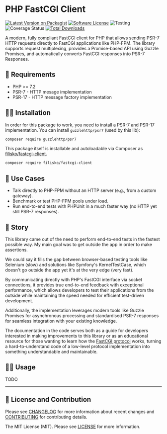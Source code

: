 # PHP FastCGI Client

[![Latest Version on Packagist][ico-version]][link-packagist]
[![Software License][ico-license]](LICENSE)
![Testing][ico-tests]
![Coverage Status][ico-coverage]
[![Total Downloads][ico-downloads]][link-packagist]

A modern, fully compliant FastCGI client for PHP that allows sending PSR-7 HTTP requests directly to FastCGI applications like PHP-FPM. The library supports request multiplexing, provides a Promise-based API using Guzzle Promises, and automatically converts FastCGI responses into PSR-7 Responses.

## 🚩 Requirements

* PHP >= 7.2
* PSR-7 - HTTP mesage implementation
* PSR-17 - HTTP message factory implementation

## 🧑‍🔧 Installation

In order for this package to work, you need to install a PSR-7 and PSR-17 implementation. You can install `guzzlehttp/psr7` (used by this lib):

```sh
composer require guzzlehttp/psr7
```

This package itself is installable and autoloadable via Composer as [filisko/fastcgi-client](https://packagist.org/packages/filisko/fastcgi-client).

```sh
composer require filisko/fastcgi-client
```

## 🎯 Use Cases

- Talk directly to PHP-FPM without an HTTP server (e.g., from a custom gateway).
- Benchmark or test PHP-FPM pools under load.
- Run end-to-end tests with PHPUnit in a much faster way (no HTTP yet still PSR-7 responses).

## 📖 Story

This library came out of the need to perform end-to-end tests in the fastest possible way. My main goal was to get outside the app in order to make assertions.

We could say it fills the gap between browser-based testing tools like Selenium (slow) and solutions like Symfony's KernelTestCase, which doesn't go outside the app yet it's at the very edge (very fast).

By communicating directly with PHP's FastCGI interface via socket connections, it provides true end-to-end feedback with exceptional performance, which allows developers to test their applications from the outside while maintaining the speed needed for efficient test-driven development. 

Additionally, the implementation leverages modern tools like Guzzle Promises for asynchronous processing and standardised PSR-7 responses for seamless integration with your existing knowledge.

The documentation in the code serves both as a guide for developers interested in making improvements to this library or as an educational resource for those wanting to learn how the [FastCGI protocol](https://fastcgi-archives.github.io/FastCGI_Specification.html) works, turning a hard-to-understand code of a low-level protocol implementation into something understandable and maintainable.

## 👨‍💻 Usage

TODO

---

## 📃 License and Contribution

Please see [CHANGELOG](CHANGELOG.md) for more information about recent changes and [CONTRIBUTING](CONTRIBUTING.md) for contributing details.

The MIT License (MIT). Please see [LICENSE](LICENSE) for more information.

[ico-version]: https://img.shields.io/packagist/v/filisko/fastcgi-client.svg?style=flat
[ico-license]: https://img.shields.io/badge/license-MIT-informational.svg?style=flat
[ico-tests]: https://github.com/filisko/fastcgi-client/workflows/testing/badge.svg
[ico-coverage]: https://coveralls.io/repos/github/filisko/fastcgi-client/badge.svg?branch=main
[ico-downloads]: https://img.shields.io/packagist/dt/filisko/fastcgi-client.svg?style=flat

[link-packagist]: https://packagist.org/packages/filisko/fastcgi-client

